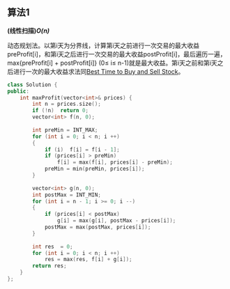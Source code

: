 ## 算法1

**(线性扫描)*O(n)***

动态规划法。以第i天为分界线，计算第i天之前进行一次交易的最大收益preProfit[i]，和第i天之后进行一次交易的最大收益postProfit[i]，最后遍历一遍，max{preProfit[i] + postProfit[i]} (0≤ i≤ n-1)就是最大收益。第i天之前和第i天之后进行一次的最大收益求法同[Best Time to Buy and Sell Stock](../0121%20Best%20Time%20to%20Buy%20and%20Sell%20Stock/README.md)。

```CPP
class Solution {
public:
    int maxProfit(vector<int>& prices) {
        int n = prices.size();
        if (!n)  return 0;
        vector<int> f(n, 0);
        
        int preMin = INT_MAX;
        for (int i = 0; i < n; i ++)
        {
            if (i)  f[i] = f[i - 1];
            if (prices[i] > preMin)
                f[i] = max(f[i], prices[i] - preMin);
            preMin = min(preMin, prices[i]);
        }
        
        vector<int> g(n, 0);
        int postMax = INT_MIN;
        for (int i = n - 1; i >= 0; i --)
        {
            if (prices[i] < postMax)
                g[i] = max(g[i], postMax - prices[i]);
            postMax = max(postMax, prices[i]);
        }
        
        int res  = 0;
        for (int i = 0; i < n; i ++)
            res = max(res, f[i] + g[i]);
        return res;
    }
};
```
